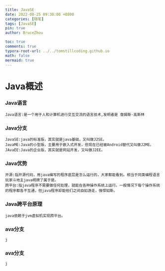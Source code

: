 ```yaml
---
title: JavaSE
date: 2022-08-25 09:30:00 +0800
categories: [随笔]
tags: [JavaSE]
pin: true
author: BruceZhou

toc: true
comments: true
typora-root-url: ../../tomstillcoding.github.io
math: false
mermaid: true
---
```


# Java概述

### Java语言

```properties
Java语言:是一个用于人和计算机进行交互交流的语言技术,发明者是 詹姆斯·高斯林
```

### Java分支

~~~properties
JavaSE:java的标准版，其实就是java基础，又叫做J2SE。
JavaME:Java的小型版，主要用于嵌入式开发，但现在已经被Android替代又叫做J2ME。
JAvaEE:Java的企业版，其实就是网站开发，又叫做J2EE。
~~~

### Java优势

~~~properties
开源:指开源代码，用java编写的程序底层是怎么运行的，大家都能看到。相当于同类编程语言玩家斗地主java明牌了属于是。
跨平台:指java程序不需要做任何处理，就能在各种操作系统上运行。一般情况下每个操作系统的程序都各不互通，但java程序却能他们之间自如游走，强悍如斯。
~~~

### Java跨平台原理

~~~properties
java依赖于jvm虚拟机实现跨平台。
~~~

### ava分支

~~~properties
j
~~~

### ava分支

~~~properties
j
~~~

